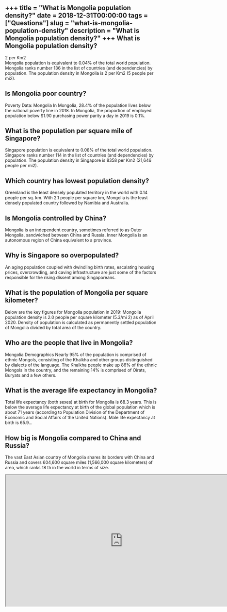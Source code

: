 +++
title = "What is Mongolia population density?"
date = 2018-12-31T00:00:00
tags = ["Questions"]
slug = "what-is-mongolia-population-density"
description = "What is Mongolia population density?"
+++
What is Mongolia population density?
------------------------------------

2 per Km2  
Mongolia population is equivalent to 0.04% of the total world population. Mongolia ranks number 136 in the list of countries (and dependencies) by population. The population density in Mongolia is 2 per Km2 (5 people per mi2).

Is Mongolia poor country?
-------------------------

Poverty Data: Mongolia In Mongolia, 28.4% of the population lives below the national poverty line in 2018. In Mongolia, the proportion of employed population below $1.90 purchasing power parity a day in 2019 is 0.1%.

What is the population per square mile of Singapore?
----------------------------------------------------

Singapore population is equivalent to 0.08% of the total world population. Singapore ranks number 114 in the list of countries (and dependencies) by population. The population density in Singapore is 8358 per Km2 (21,646 people per mi2).

Which country has lowest population density?
--------------------------------------------

Greenland is the least densely populated territory in the world with 0.14 people per sq. km. With 2.1 people per square km, Mongolia is the least densely populated country followed by Namibia and Australia.

Is Mongolia controlled by China?
--------------------------------

Mongolia is an independent country, sometimes referred to as Outer Mongolia, sandwiched between China and Russia. Inner Mongolia is an autonomous region of China equivalent to a province.

Why is Singapore so overpopulated?
----------------------------------

An aging population coupled with dwindling birth rates, escalating housing prices, overcrowding, and caving infrastructure are just some of the factors responsible for the rising dissent among Singaporeans.

What is the population of Mongolia per square kilometer?
--------------------------------------------------------

Below are the key figures for Mongolia population in 2019: Mongolia population density is 2.0 people per square kilometer (5.3/mi 2) as of April 2020. Density of population is calculated as permanently settled population of Mongolia divided by total area of the country.

Who are the people that live in Mongolia?
-----------------------------------------

Mongolia Demographics Nearly 95% of the population is comprised of ethnic Mongols, consisting of the Khalkha and other groups distinguished by dialects of the language. The Khalkha people make up 86% of the ethnic Mongols in the country, and the remaining 14% is comprised of Oirats, Buryats and a few others.

What is the average life expectancy in Mongolia?
------------------------------------------------

Total life expectancy (both sexes) at birth for Mongolia is 68.3 years. This is below the average life expectancy at birth of the global population which is about 71 years (according to Population Division of the Department of Economic and Social Affairs of the United Nations). Male life expectancy at birth is 65.9…

How big is Mongolia compared to China and Russia?
-------------------------------------------------

The vast East Asian country of Mongolia shares its borders with China and Russia and covers 604,600 square miles (1,566,000 square kilometers) of area, which ranks 18 th in the world in terms of size.

<iframe allow="accelerometer; autoplay; clipboard-write; encrypted-media; gyroscope; picture-in-picture" allowfullscreen="" class="__youtube_prefs__  epyt-is-override  no-lazyload" data-no-lazy="1" data-origheight="433" data-origwidth="770" data-skipgform_ajax_framebjll="" height="433" id="_ytid_18259" loading="lazy" src="https://www.youtube.com/embed/hh-t2m4Q6I0?enablejsapi=1&autoplay=0&cc_load_policy=0&cc_lang_pref=&iv_load_policy=1&loop=0&modestbranding=0&rel=1&fs=1&playsinline=0&autohide=2&theme=dark&color=red&controls=1&" title="YouTube player" width="770"></iframe>